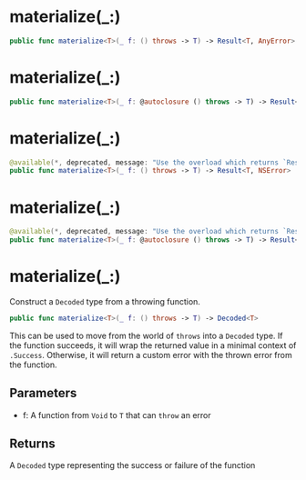 # materialize(\_:)

``` swift
public func materialize<T>(_ f: () throws -> T) -> Result<T, AnyError> 
```

# materialize(\_:)

``` swift
public func materialize<T>(_ f: @autoclosure () throws -> T) -> Result<T, AnyError> 
```

# materialize(\_:)

``` swift
@available(*, deprecated, message: "Use the overload which returns `Result<T, AnyError>` instead")
public func materialize<T>(_ f: () throws -> T) -> Result<T, NSError> 
```

# materialize(\_:)

``` swift
@available(*, deprecated, message: "Use the overload which returns `Result<T, AnyError>` instead")
public func materialize<T>(_ f: @autoclosure () throws -> T) -> Result<T, NSError> 
```

# materialize(\_:)

Construct a `Decoded` type from a throwing function.

``` swift
public func materialize<T>(_ f: () throws -> T) -> Decoded<T> 
```

This can be used to move from the world of `throws` into a `Decoded` type. If
the function succeeds, it will wrap the returned value in a minimal context of
`.Success`. Otherwise, it will return a custom error with the thrown error from
the function.

## Parameters

  - f: A function from `Void` to `T` that can `throw` an error

## Returns

A `Decoded` type representing the success or failure of the function
